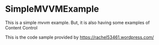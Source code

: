 # SimpleMVVMExample
This is a simple mvvm example. But, it is also having some examples of Content Control

This is the code sample provided by https://rachel53461.wordpress.com/
